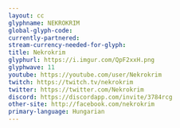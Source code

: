 ```yaml
---
layout: cc
glyphname: NEKROKRIM
global-glyph-code: 
currently-partnered: 
stream-currency-needed-for-glyph: 
title: Nekrokrim 
glyphurl: https://i.imgur.com/QpF2xxH.png
glyphwave: 11
youtube: https://youtube.com/user/Nekrokrim
twitch: https://twitch.tv/nekrokrim
twitter: https://twitter.com/Nekrokrim
discord: https://discordapp.com/invite/3784rcg
other-site: http://facebook.com/nekrokrim
primary-language: Hungarian
---
```


